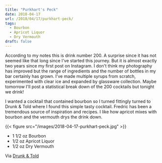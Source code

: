 ```yaml
---
title: "Purkhart's Peck"
date: 2018-04-17
url: /2018/04/17/purkhart-peck/
tags:
  - Bourbon
  - Apricot Liquor
  - Dry Vermouth
draft: false
---
```


According to my notes this is drink number 200. A surprise since it has not seemed like that long since I've started this journey. But it is almost exactly two years since my first post on Instagram. I don't think my photography has improved but the range of ingredients and the number of bottles in my bar certainly has grown. I've made multiple syrups from scratch, experimented with clear ice and expanded by glassware collection. Maybe tomorrow I'll post a statistical break down of the 200 cocktails but tonight we drink!

I wanted a cocktail that contained bourbon so I turned fittingly turned to Drunk & Told where I found this simple tasty cocktail. Fredric has been a tremendous source of inspiration and recipes. I like how apricot mixes with bourbon and the vermouth drys the drink down.


{{< figure src="/images/2018-04-17-purkhart-peck.jpg" >}}

* 1 1/2 oz Bourbon
* 1/2 oz Apricot Liquor
* 1/2 oz Dry Vermouth


Via [Drunk & Told](https://www.amazon.com/Boston-Cocktails-Frederic-Robert-Yarm/dp/0988281813)